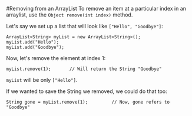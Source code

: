 #Removing from an ArrayList
To remove an item at a particular index in an arraylist, use the `Object remove(int index)` method.

Let's say we set up a list that will look like `["Hello", "Goodbye"]`:

    ArrayList<String> myList = new ArrayList<String>();
    myList.add("Hello");
    myList.add("Goodbye");

Now, let's remove the element at index 1: 

    myList.remove(1);       // Will return the String "Goodbye"

`myList` will be only `["Hello"]`.

If we wanted to save the String we removed, we could do that too:

    String gone = myList.remove(1);         // Now, gone refers to "Goodbye"
